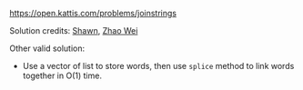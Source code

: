 https://open.kattis.com/problems/joinstrings

Solution credits: [Shawn](https://github.com/XenonShawn), [Zhao Wei](https://github.com/zwliew)

Other valid solution:
  * Use a vector of list to store words, then use `splice` method to link words together in O(1) time.

